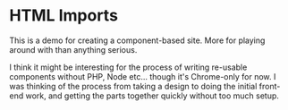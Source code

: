 # HTML Imports

This is a demo for creating a component-based site. More for playing around with than anything serious.

I think it might be interesting for the process of writing re-usable components without PHP, Node etc... though it's Chrome-only for now. I was thinking of the process from taking a design to doing the initial front-end work, and getting the parts together quickly without too much setup.